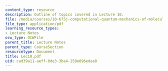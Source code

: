 ```yaml
---
content_type: resource
description: Outline of topics covered in Lecture 10.
file: /media/courses/10-675j-computational-quantum-mechanics-of-molecular-and-extended-systems-fall-2004/cad39a11aeff0de33be4259e096edae8_Lec10.pdf
file_type: application/pdf
learning_resource_types:
- Lecture Notes
ocw_type: OCWFile
parent_title: Lecture Notes
parent_type: CourseSection
resourcetype: Document
title: Lec10.pdf
uid: cad39a11-aeff-0de3-3be4-259e096edae8
---
```

